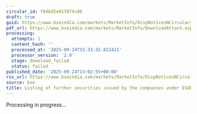 ```yaml
---
circular_id: f84bd2e013974c86
draft: true
guid: https://www.bseindia.com/markets/MarketInfo/DispNoticesNCirculars.aspx?Noticeid={6B5B2C37-4822-45CD-9595-C0B64B758FCA}&noticeno=20250924-42&dt=09/24/2025&icount=42&totcount=60&flag=0
pdf_url: https://www.bseindia.com/markets/MarketInfo/DownloadAttach.aspx?id=20250924-42&attachedId=
processing:
  attempts: 1
  content_hash: ''
  processed_at: '2025-09-24T15:33:32.822421'
  processor_version: '2.0'
  stage: download_failed
  status: failed
published_date: '2025-09-24T13:02:55+00:00'
rss_url: https://www.bseindia.com/markets/MarketInfo/DispNoticesNCirculars.aspx?Noticeid={6B5B2C37-4822-45CD-9595-C0B64B758FCA}&noticeno=20250924-42&dt=09/24/2025&icount=42&totcount=60&flag=0
source: bse
title: Listing of further securities issued by the companies under ESOP/ESOS
---
```


Processing in progress...